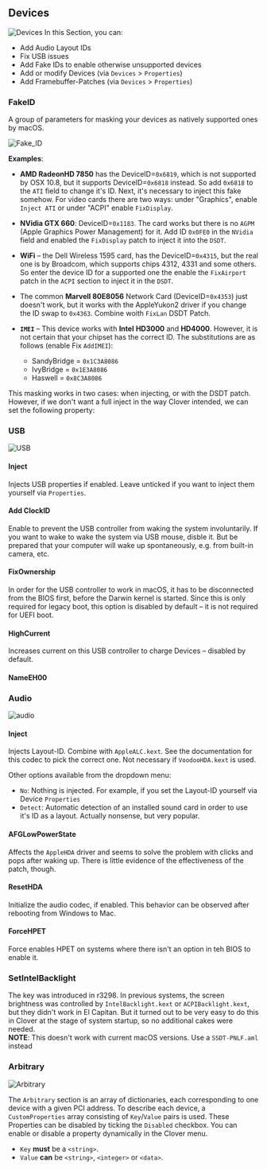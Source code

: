 ## Devices
![Devices](https://user-images.githubusercontent.com/76865553/136476505-cd164f1a-7ae1-4015-b902-4ed17d92ebb0.png)
In this Section, you can:

- Add Audio Layout IDs
- Fix USB issues
- Add Fake IDs to enable otherwise unsupported devices
- Add or modify Devices (via `Devices` > `Properties`)
- Add Framebuffer-Patches (via `Devices` > `Properties`)

### FakeID
A group of parameters for masking your devices as natively supported ones by macOS.

![Fake_ID](https://user-images.githubusercontent.com/76865553/136476522-a502bb4d-a183-4ef0-9516-956bb9926f99.png)

**Examples**:

- **AMD RadeonHD 7850** has the DeviceID=`0x6819`, which is not supported by OSX 10.8, but it supports DeviceID=`0x6818` instead. So add `0x6818` to the `ATI` field to change it's ID. Next, it's necessary to inject this fake somehow. For video cards there are two ways: under "Graphics", enable `Inject ATI` or  under "ACPI" enable `FixDisplay`.
- **NVidia GTX 660**: DeviceID=`0x1183`. The card works but there is no `AGPM` (Apple Graphics Power Management) for it. Add ID `0x0FE0` in the `NVidia` field and enabled the `FixDisplay` patch to inject it into the `DSDT`.
- **WiFi** – the Dell Wireless 1595 card, has the DeviceID=`0x4315`, but the real one is by Broadcom, which supports chips 4312, 4331 and some others. So enter the device ID for a supported one the enable the `FixAirport` patch in the `ACPI` section to inject it in the `DSDT`.
- The common **Marvell 80E8056** Network Card (DeviceID=`0x4353`) just doesn't work, but it works with the AppleYukon2 driver if you change the ID swap to `0x4363`. Combine woith `FixLan` DSDT Patch.
- **`IMEI`** – This device works with **Intel** **HD3000** and **HD4000**. However, it is not certain that your chipset has the correct ID. The substitutions are as follows (enable Fix `AddIMEI`):

	- SandyBridge = `0x1C3A8086`
	- IvyBridge = `0x1E3A8086`
	- Haswell = `0x8C3A8086`

This masking works in two cases: when injecting, or with the DSDT patch. However, if we don't want a full inject in the way Clover intended, we can set the following property:

### USB
![USB](https://user-images.githubusercontent.com/76865553/136476548-3c37da88-f0ad-43e2-a431-1cec1a9ec1af.png)

#### Inject
Injects USB properties if enabled. Leave unticked if you want to inject them yourself via `Properties`.

#### Add ClockID
Enable to prevent the USB controller from waking the system involuntarily. If you want to wake to wake the system via USB mouse, disble it. But be prepared that your computer will wake up spontaneously, e.g. from built-in camera, etc.

#### FixOwnership
In order for the USB controller to work in macOS, it has to be disconnected from the BIOS first, before the Darwin kernel is started. Since this is only required for legacy boot, this option is disabled by default – it is not required for UEFI boot.

#### HighCurrent
Increases current on this USB controller to charge Devices – disabled by default.

#### NameEH00


### Audio
![audio](https://user-images.githubusercontent.com/76865553/136476581-c7714448-69f9-4c3b-bfa6-13aef9483a79.png)

#### Inject
Injects Layout-ID. Combine with `AppleALC.kext`. See the documentation for this codec to pick the correct one. Not necessary if `VoodooHDA.kext` is used.

Other options available from the dropdown menu:

- `No`: Nothing is injected. For example, if you set the Layout-ID yourself via Device `Properties`
- `Detect`: Automatic detection of an installed sound card in order to use it's ID as a layout. Actually nonsense, but very popular.

#### AFGLowPowerState
Affects the `AppleHDA` driver and seems to solve the problem with clicks and pops after waking up. There is little evidence of the effectiveness of the patch, though.

#### ResetHDA
Initialize the audio codec, if enabled. This behavior can be observed after rebooting from Windows to Mac.

#### ForceHPET
Force enables HPET on systems where there isn't an option in teh BIOS to enable it.

### SetIntelBacklight

The key was introduced in r3298. In previous systems, the screen brightness was controlled by `IntelBacklight.kext` or `ACPIBacklight.kext`, but they didn't work in El Capitan. But it turned out to be very easy to do this in Clover at the stage of system startup, so no additional cakes were needed.</br>
**NOTE**: This doesn't work with current macOS versions. Use a `SSDT-PNLF.aml` instead

### Arbitrary
![Arbitrary](https://user-images.githubusercontent.com/76865553/136480147-879718e6-81eb-474d-a443-a13e0b56988a.png)

The `Arbitrary` section is an array of dictionaries, each corresponding to one device with a given PCI address. To describe each device, a `CustomProperties` array consisting of `Key`/`Value` pairs is used. These Properties can be disabled by ticking the `Disabled` checkbox. You can enable or disable a property dynamically in the Clover menu. 

- `Key` **must** be a `<string>`. 
- `Value` **can** be `<string>`, `<integer>` or `<data>`.


